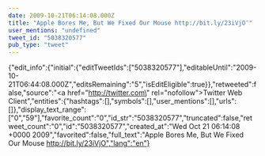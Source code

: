 ```yaml
---
date: 2009-10-21T06:14:08.000Z
title: "Apple Bores Me, But We Fixed Our Mouse http://bit.ly/23iVjO″"
user_mentions: "undefined"
tweet_id: "5038320577"
pub_type: "tweet"
---
```

{"edit_info":{"initial":{"editTweetIds":["5038320577"],"editableUntil":"2009-10-21T06:44:08.000Z","editsRemaining":"5","isEditEligible":true}},"retweeted":false,"source":"<a href=\"http://twitter.com\" rel=\"nofollow\">Twitter Web Client</a>","entities":{"hashtags":[],"symbols":[],"user_mentions":[],"urls":[]},"display_text_range":["0","59"],"favorite_count":"0","id_str":"5038320577","truncated":false,"retweet_count":"0","id":"5038320577","created_at":"Wed Oct 21 06:14:08 +0000 2009","favorited":false,"full_text":"Apple Bores Me, But We Fixed Our Mouse http://bit.ly/23iVjO","lang":"en"}
